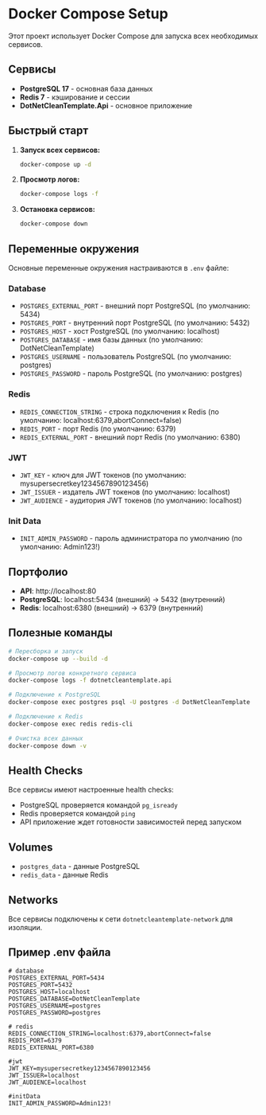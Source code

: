# Docker Compose Setup

Этот проект использует Docker Compose для запуска всех необходимых сервисов.

## Сервисы

- **PostgreSQL 17** - основная база данных
- **Redis 7** - кэширование и сессии
- **DotNetCleanTemplate.Api** - основное приложение

## Быстрый старт

1. **Запуск всех сервисов:**
   ```bash
   docker-compose up -d
   ```

2. **Просмотр логов:**
   ```bash
   docker-compose logs -f
   ```

3. **Остановка сервисов:**
   ```bash
   docker-compose down
   ```

## Переменные окружения

Основные переменные окружения настраиваются в `.env` файле:

### Database
- `POSTGRES_EXTERNAL_PORT` - внешний порт PostgreSQL (по умолчанию: 5434)
- `POSTGRES_PORT` - внутренний порт PostgreSQL (по умолчанию: 5432)
- `POSTGRES_HOST` - хост PostgreSQL (по умолчанию: localhost)
- `POSTGRES_DATABASE` - имя базы данных (по умолчанию: DotNetCleanTemplate)
- `POSTGRES_USERNAME` - пользователь PostgreSQL (по умолчанию: postgres)
- `POSTGRES_PASSWORD` - пароль PostgreSQL (по умолчанию: postgres)

### Redis
- `REDIS_CONNECTION_STRING` - строка подключения к Redis (по умолчанию: localhost:6379,abortConnect=false)
- `REDIS_PORT` - порт Redis (по умолчанию: 6379)
- `REDIS_EXTERNAL_PORT` - внешний порт Redis (по умолчанию: 6380)

### JWT
- `JWT_KEY` - ключ для JWT токенов (по умолчанию: mysupersecretkey1234567890123456)
- `JWT_ISSUER` - издатель JWT токенов (по умолчанию: localhost)
- `JWT_AUDIENCE` - аудитория JWT токенов (по умолчанию: localhost)

### Init Data
- `INIT_ADMIN_PASSWORD` - пароль администратора по умолчанию (по умолчанию: Admin123!)

## Портфолио

- **API**: http://localhost:80
- **PostgreSQL**: localhost:5434 (внешний) → 5432 (внутренний)
- **Redis**: localhost:6380 (внешний) → 6379 (внутренний)

## Полезные команды

```bash
# Пересборка и запуск
docker-compose up --build -d

# Просмотр логов конкретного сервиса
docker-compose logs -f dotnetcleantemplate.api

# Подключение к PostgreSQL
docker-compose exec postgres psql -U postgres -d DotNetCleanTemplate

# Подключение к Redis
docker-compose exec redis redis-cli

# Очистка всех данных
docker-compose down -v
```

## Health Checks

Все сервисы имеют настроенные health checks:
- PostgreSQL проверяется командой `pg_isready`
- Redis проверяется командой `ping`
- API приложение ждет готовности зависимостей перед запуском

## Volumes

- `postgres_data` - данные PostgreSQL
- `redis_data` - данные Redis

## Networks

Все сервисы подключены к сети `dotnetcleantemplate-network` для изоляции.

## Пример .env файла

```env
# database
POSTGRES_EXTERNAL_PORT=5434
POSTGRES_PORT=5432
POSTGRES_HOST=localhost
POSTGRES_DATABASE=DotNetCleanTemplate
POSTGRES_USERNAME=postgres
POSTGRES_PASSWORD=postgres

# redis
REDIS_CONNECTION_STRING=localhost:6379,abortConnect=false
REDIS_PORT=6379
REDIS_EXTERNAL_PORT=6380

#jwt
JWT_KEY=mysupersecretkey1234567890123456
JWT_ISSUER=localhost
JWT_AUDIENCE=localhost

#initData
INIT_ADMIN_PASSWORD=Admin123!
``` 